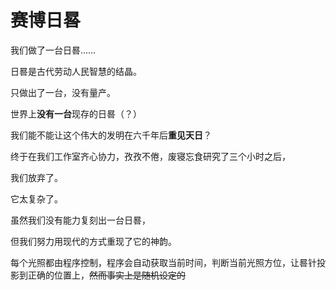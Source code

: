 # 赛博日晷

我们做了一台日晷……

日晷是古代劳动人民智慧的结晶。

只做出了一台，没有量产。

世界上**没有一台**现存的日晷（？）

我们能不能让这个伟大的发明在六千年后**重见天日**？

终于在我们工作室齐心协力，孜孜不倦，废寝忘食研究了三个小时之后，

我们放弃了。

它太复杂了。

虽然我们没有能力复刻出一台日晷，

但我们努力用现代的方式重现了它的神韵。

每个光照都由程序控制，程序会自动获取当前时间，判断当前光照方位，让晷针投影到正确的位置上，~~然而事实上是随机设定的~~
